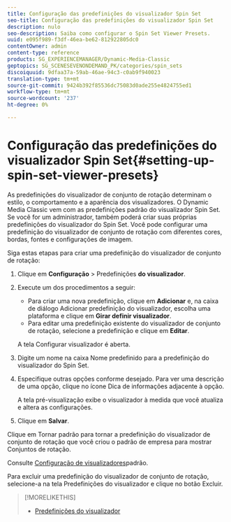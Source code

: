 ```yaml
---
title: Configuração das predefinições do visualizador Spin Set
seo-title: Configuração das predefinições do visualizador Spin Set
description: nulo
seo-description: Saiba como configurar o Spin Set Viewer Presets.
uuid: e095f989-f3df-46ea-be62-812922805dc0
contentOwner: admin
content-type: reference
products: SG_EXPERIENCEMANAGER/Dynamic-Media-Classic
geptopics: SG_SCENESEVENONDEMAND_PK/categories/spin_sets
discoiquuid: 9dfaa37a-59ab-46ae-94c3-c0ab9f940023
translation-type: tm+mt
source-git-commit: 9424b392f85536dc75083d0ade255e4824755ed1
workflow-type: tm+mt
source-wordcount: '237'
ht-degree: 0%

---
```



# Configuração das predefinições do visualizador Spin Set{#setting-up-spin-set-viewer-presets}

As predefinições do visualizador de conjunto de rotação determinam o estilo, o comportamento e a aparência dos visualizadores. O Dynamic Media Classic vem com as predefinições padrão do visualizador Spin Set. Se você for um administrador, também poderá criar suas próprias predefinições do visualizador do Spin Set. Você pode configurar uma predefinição do visualizador de conjunto de rotação com diferentes cores, bordas, fontes e configurações de imagem.

Siga estas etapas para criar uma predefinição do visualizador de conjunto de rotação:

1. Clique em **Configuração** > Predefinições **do visualizador**.
1. Execute um dos procedimentos a seguir:

   * Para criar uma nova predefinição, clique em **Adicionar** e, na caixa de diálogo Adicionar predefinição do visualizador, escolha uma plataforma e clique em **Girar definir visualizador**.
   * Para editar uma predefinição existente do visualizador de conjunto de rotação, selecione a predefinição e clique em **Editar**.

   A tela Configurar visualizador é aberta.

1. Digite um nome na caixa Nome predefinido para a predefinição do visualizador do Spin Set.
1. Especifique outras opções conforme desejado. Para ver uma descrição de uma opção, clique no ícone Dica de informações adjacente à opção.

   A tela pré-visualização exibe o visualizador à medida que você atualiza e altera as configurações.

1. Clique em **Salvar**.

Clique em Tornar padrão para tornar a predefinição do visualizador de conjunto de rotação que você criou o padrão de empresa para mostrar Conjuntos de rotação.

Consulte [Configuração de visualizadores](application-setup.md#configuring_default_viewers)padrão.

Para excluir uma predefinição do visualizador de conjunto de rotação, selecione-a na tela Predefinições do visualizador e clique no botão Excluir.

>[!MORELIKETHIS]
>
>* [Predefinições do visualizador](application-setup.md#viewer_presets)

